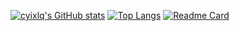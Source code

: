 [![cyixlq's GitHub stats](https://github-readme-stats.vercel.app/api?username=cyixlq&show_icons=true&title_color=fff&bg_color=45,e680da,d365aa&text_color=fff&icon_color=fff&locale=cn&include_all_commits=true)](https://github.com/anuraghazra/github-readme-stats)
[![Top Langs](https://github-readme-stats.vercel.app/api/top-langs/?username=cyixlq&title_color=fff&bg_color=45,e680da,d365aa&text_color=fff&icon_color=fff&locale=cn&layout=compact)](https://github.com/anuraghazra/github-readme-stats)
[![Readme Card](https://github-readme-stats.vercel.app/api/pin/?username=cyixlq&repo=LiveEventBus)](https://github.com/cyixlq/LiveEventBus)
